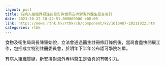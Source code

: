 ```yaml
---
layout: post
title: 有病人組織質疑註冊修訂與當局安排對海外醫生是否吸引
date: 2021-10-22 18:42:51.000000000 +08:00
link: https://news.rthk.hk/rthk/ch/component/k2/1616487-20211022.htm
categories: rthk
---
```


食物及衞生局局長陳肇始說，立法會通過醫生註冊修訂條例後，當局會盡快開展工作，包括成立特別註冊委員會，於明年下半年公布認可學院名單。

有病人組織質疑，新安排對海外專科醫生是否真的有吸引力。
